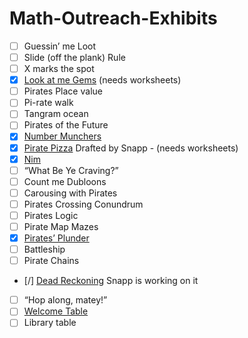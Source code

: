 # Math-Outreach-Exhibits

- [ ] Guessin’ me Loot
- [ ] Slide (off the plank) Rule
- [ ] X marks the spot
- [x] [Look at me Gems](./eulerCharacteristic) (needs worksheets)
- [ ] Pirates Place value
- [ ] Pi-rate walk
- [ ] Tangram ocean
- [ ] Pirates of the Future
- [X] [Number Munchers](./videoGames)
- [x] [Pirate Pizza](./pizza) Drafted by Snapp - (needs worksheets)
- [X] [Nim](./nim)
- [ ] “What Be Ye Craving?”
- [ ] Count me Dubloons
- [ ] Carousing with Pirates
- [ ] Pirates Crossing Conundrum
- [ ] Pirates Logic
- [ ] Pirate Map Mazes
- [X] [Pirates’ Plunder](./towersOfHanoi)
- [ ] Battleship
- [ ] Pirate Chains
- [/] [Dead Reckoning](./deadRecoking) Snapp is working on it
- [ ] “Hop along, matey!”
- [ ] [Welcome Table](./welcomeTable)
- [ ] Library table
